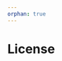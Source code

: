 ```yaml
---
orphan: true
---
```


# License

```{include} ../LICENSE

```
                                                                                                                                                                                                                                                                                         